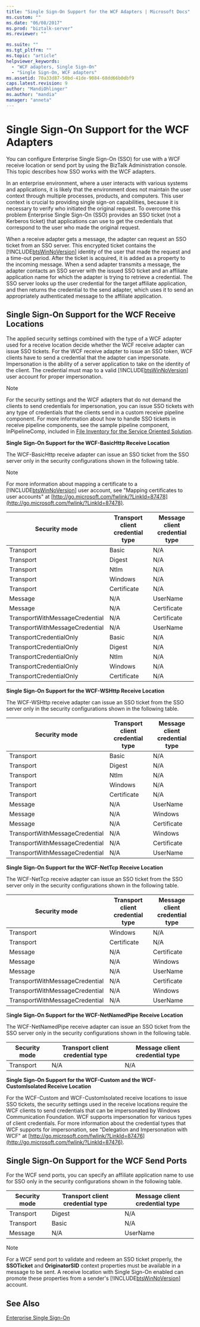 ```yaml
---
title: "Single Sign-On Support for the WCF Adapters | Microsoft Docs"
ms.custom: ""
ms.date: "06/08/2017"
ms.prod: "biztalk-server"
ms.reviewer: ""

ms.suite: ""
ms.tgt_pltfrm: ""
ms.topic: "article"
helpviewer_keywords: 
  - "WCF adapters, Single Sign-On"
  - "Single Sign-On, WCF adapters"
ms.assetid: 70a33d87-50bd-41de-9084-68dd66b0dbf9
caps.latest.revision: 9
author: "MandiOhlinger"
ms.author: "mandia"
manager: "anneta"
---
```

# Single Sign-On Support for the WCF Adapters
You can configure Enterprise Single Sign-On (SSO) for use with a WCF receive location or send port by using the BizTalk Administration console. This topic describes how SSO works with the WCF adapters.  
  
 In an enterprise environment, where a user interacts with various systems and applications, it is likely that the environment does not maintain the user context through multiple processes, products, and computers. This user context is crucial to providing single sign-on capabilities, because it is necessary to verify who initiated the original request. To overcome this problem Enterprise Single Sign-On (SSO) provides an SSO ticket (not a Kerberos ticket) that applications can use to get the credentials that correspond to the user who made the original request.  
  
 When a receive adapter gets a message, the adapter can request an SSO ticket from an SSO server. This encrypted ticket contains the [!INCLUDE[btsWinNoVersion](../includes/btswinnoversion-md.md)] identity of the user that made the request and a time-out period. After the ticket is acquired, it is added as a property to the incoming message. When a send adapter transmits a message, the adapter contacts an SSO server with the issued SSO ticket and an affiliate application name for which the adapter is trying to retrieve a credential. The SSO server looks up the user credential for the target affiliate application, and then returns the credential to the send adapter, which uses it to send an appropriately authenticated message to the affiliate application.  
  
## Single Sign-On Support for the WCF Receive Locations  
 The applied security settings combined with the type of a WCF adapter used for a receive location decide whether the WCF receive adapter can issue SSO tickets. For the WCF receive adapter to issue an SSO token, WCF clients have to send a credential that the adapter can impersonate. Impersonation is the ability of a server application to take on the identity of the client. The credential must map to a valid [!INCLUDE[btsWinNoVersion](../includes/btswinnoversion-md.md)] user account for proper impersonation.  
  
> [!NOTE]
>  For the security settings and the WCF adapters that do not demand the clients to send credentials for impersonation, you can issue SSO tickets with any type of credentials that the clients send in a custom receive pipeline component. For more information about how to handle SSO tickets in receive pipeline components, see the sample pipeline component, InPipelineComp, included in [File Inventory for the Service Oriented Solution](../core/file-inventory-for-the-service-oriented-solution.md).  
  
 **Single Sign-On Support for the WCF-BasicHttp Receive Location**  
  
 The WCF-BasicHttp receive adapter can issue an SSO ticket from the SSO server only in the security configurations shown in the following table.  
  
> [!NOTE]
>  For more information about mapping a certificate to a [!INCLUDE[btsWinNoVersion](../includes/btswinnoversion-md.md)] user account, see "Mapping certificates to user accounts" at [http://go.microsoft.com/fwlink/?LinkId=87478](http://go.microsoft.com/fwlink/?LinkId=87478).  
  
|Security mode|Transport client credential type|Message client credential type|  
|-------------------|--------------------------------------|------------------------------------|  
|Transport|Basic|N/A|  
|Transport|Digest|N/A|  
|Transport|Ntlm|N/A|  
|Transport|Windows|N/A|  
|Transport|Certificate|N/A|  
|Message|N/A|UserName|  
|Message|N/A|Certificate|  
|TransportWithMessageCredential|N/A|Certificate|  
|TransportWithMessageCredential|N/A|UserName|  
|TransportCredentialOnly|Basic|N/A|  
|TransportCredentialOnly|Digest|N/A|  
|TransportCredentialOnly|Ntlm|N/A|  
|TransportCredentialOnly|Windows|N/A|  
|TransportCredentialOnly|Certificate|N/A|  
  
 **Single Sign-On Support for the WCF-WSHttp Receive Location**  
  
 The WCF-WSHttp receive adapter can issue an SSO ticket from the SSO server only in the security configurations shown in the following table.  
  
|Security mode|Transport client credential type|Message client credential type|  
|-------------------|--------------------------------------|------------------------------------|  
|Transport|Basic|N/A|  
|Transport|Digest|N/A|  
|Transport|Ntlm|N/A|  
|Transport|Windows|N/A|  
|Transport|Certificate|N/A|  
|Message|N/A|UserName|  
|Message|N/A|Windows|  
|Message|N/A|Certificate|  
|TransportWithMessageCredential|N/A|Windows|  
|TransportWithMessageCredential|N/A|Certificate|  
|TransportWithMessageCredential|N/A|UserName|  
  
 **Single Sign-On Support for the WCF-NetTcp Receive Location**  
  
 The WCF-NetTcp receive adapter can issue an SSO ticket from the SSO server only in the security configurations shown in the following table.  
  
|Security mode|Transport client credential type|Message client credential type|  
|-------------------|--------------------------------------|------------------------------------|  
|Transport|Windows|N/A|  
|Transport|Certificate|N/A|  
|Message|N/A|Certificate|  
|Message|N/A|Windows|  
|Message|N/A|UserName|  
|TransportWithMessageCredential|N/A|Certificate|  
|TransportWithMessageCredential|N/A|Windows|  
|TransportWithMessageCredential|N/A|UserName|  
  
 S**ingle Sign-On Support for the WCF-NetNamedPipe Receive Location**  
  
 The WCF-NetNamedPipe receive adapter can issue an SSO ticket from the SSO server only in the security configurations shown in the following table.  
  
|Security mode|Transport client credential type|Message client credential type|  
|-------------------|--------------------------------------|------------------------------------|  
|Transport|N/A|N/A|  
  
 **Single Sign-On Support for the WCF-Custom and the WCF-CustomIsolated Receive Location**  
  
 For the WCF-Custom and WCF-CustomIsolated receive locations to issue SSO tickets, the security settings used in the receive locations require the WCF clients to send credentials that can be impersonated by Windows Communication Foundation. WCF supports impersonation for various types of client credentials. For more information about the credential types that WCF supports for impersonation, see "Delegation and Impersonation with WCF" at [http://go.microsoft.com/fwlink/?LinkId=87476](http://go.microsoft.com/fwlink/?LinkId=87476).  
  
## Single Sign-On Support for the WCF Send Ports  
 For the WCF send ports, you can specify an affiliate application name to use for SSO only in the security configurations shown in the following table.  
  
|Security mode|Transport client credential type|Message client credential type|  
|-------------------|--------------------------------------|------------------------------------|  
|Transport|Digest|N/A|  
|Transport|Basic|N/A|  
|Message|N/A|UserName|  
  
> [!NOTE]
>  For a WCF send port to validate and redeem an SSO ticket properly, the **SSOTicket** and **OriginatorSID** context properties must be available in a message to be sent. A receive location with Single Sign-On enabled can promote these properties from a sender's [!INCLUDE[btsWinNoVersion](../includes/btswinnoversion-md.md)] account.  
  
## See Also  
 [Enterprise Single Sign-On](../core/enterprise-single-sign-on2.md)